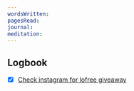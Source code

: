 ```yaml
---
wordsWritten: 
pagesRead: 
journal: 
meditation:
---
```



## Logbook
- [x] [Check instagram for lofree giveaway](things:///show?id=KWZG4aWWehgAtthA7HLhFo)